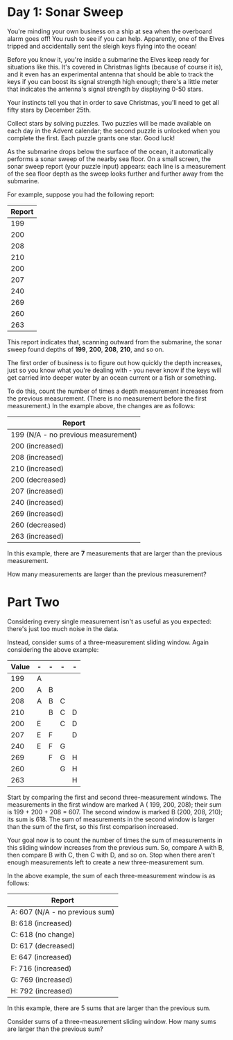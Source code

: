 # Day 1: Sonar Sweep
You're minding your own business on a ship at sea when the overboard alarm goes off! You rush to see if you can help. Apparently, one of the Elves tripped and accidentally sent the sleigh keys flying into the ocean!

Before you know it, you're inside a submarine the Elves keep ready for situations like this. It's covered in Christmas lights (because of course it is), and it even has an experimental antenna that should be able to track the keys if you can boost its signal strength high enough; there's a little meter that indicates the antenna's signal strength by displaying 0-50 stars.

Your instincts tell you that in order to save Christmas, you'll need to get all fifty stars by December 25th.

Collect stars by solving puzzles. Two puzzles will be made available on each day in the Advent calendar; the second puzzle is unlocked when you complete the first. Each puzzle grants one star. Good luck!

As the submarine drops below the surface of the ocean, it automatically performs a sonar sweep of the nearby sea floor. On a small screen, the sonar sweep report (your puzzle input) appears: each line is a measurement of the sea floor depth as the sweep looks further and further away from the submarine.

For example, suppose you had the following report:

| Report |
| ----------- |
| 199 |
| 200 |
| 208 |
| 210 |
| 200 |
| 207 |
| 240 |
| 269 |
| 260 |
| 263 |

This report indicates that, scanning outward from the submarine, the sonar sweep found depths of **199**, **200**, **208**, **210**, and so on.

The first order of business is to figure out how quickly the depth increases, just so you know what you're dealing with - you never know if the keys will get carried into deeper water by an ocean current or a fish or something.

To do this, count the number of times a depth measurement increases from the previous measurement. (There is no measurement before the first measurement.) In the example above, the changes are as follows:

| Report |
| ----------- |
| 199 (N/A - no previous measurement) |
| 200 (increased) |
| 208 (increased) |
| 210 (increased) |
| 200 (decreased) |
| 207 (increased) |
| 240 (increased) |
| 269 (increased) |
| 260 (decreased) |
| 263 (increased) |

In this example, there are **7** measurements that are larger than the previous measurement.

How many measurements are larger than the previous measurement?

# Part Two

Considering every single measurement isn't as useful as you expected: there's just too much noise in the data.

Instead, consider sums of a three-measurement sliding window. Again considering the above example:

| Value | - | - | - | - |
| ----------- | ----------- | ----------- | ----------- | ----------- |
| 199 | A
| 200 | A | B
| 208 | A | B | C
| 210 |  | B | C | D
| 200 | E |  | C | D
| 207 | E | F |  | D
| 240 | E | F | G |
| 269 |  | F | G | H
| 260 |  |  | G | H
| 263 |  |  |  | H

Start by comparing the first and second three-measurement windows. The measurements in the first window are marked A (
199, 200, 208); their sum is 199 + 200 + 208 = 607. The second window is marked B (200, 208, 210); its sum is 618. The
sum of measurements in the second window is larger than the sum of the first, so this first comparison increased.

Your goal now is to count the number of times the sum of measurements in this sliding window increases from the previous
sum. So, compare A with B, then compare B with C, then C with D, and so on. Stop when there aren't enough measurements
left to create a new three-measurement sum.

In the above example, the sum of each three-measurement window is as follows:

| Report |
| ----------- |
| A: 607 (N/A - no previous sum)
| B: 618 (increased)
| C: 618 (no change)
| D: 617 (decreased)
| E: 647 (increased)
| F: 716 (increased)
| G: 769 (increased)
| H: 792 (increased)

In this example, there are 5 sums that are larger than the previous sum.

Consider sums of a three-measurement sliding window. How many sums are larger than the previous sum?
